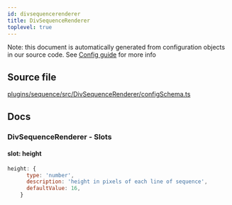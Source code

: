 ```yaml
---
id: divsequencerenderer
title: DivSequenceRenderer
toplevel: true
---
```

Note: this document is automatically generated from configuration objects in
our source code. See [Config guide](/docs/config_guide) for more info

## Source file

[plugins/sequence/src/DivSequenceRenderer/configSchema.ts](https://github.com/GMOD/jbrowse-components/blob/main/plugins/sequence/src/DivSequenceRenderer/configSchema.ts)

## Docs







### DivSequenceRenderer - Slots
#### slot: height



```js
height: {
      type: 'number',
      description: 'height in pixels of each line of sequence',
      defaultValue: 16,
    }
```




